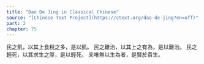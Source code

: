 ```yaml
---
title: "Dao De Jing in Classical Chinese"
source: "[Chinese Text Project](https://ctext.org/dao-de-jing?en=off)"
part: 2
chapter: 75
---
```

民之飢，以其上食稅之多，是以飢。
民之難治，以其上之有為，是以難治。
民之輕死，以其求生之厚，是以輕死。
夫唯無以生為者，是賢於貴生。